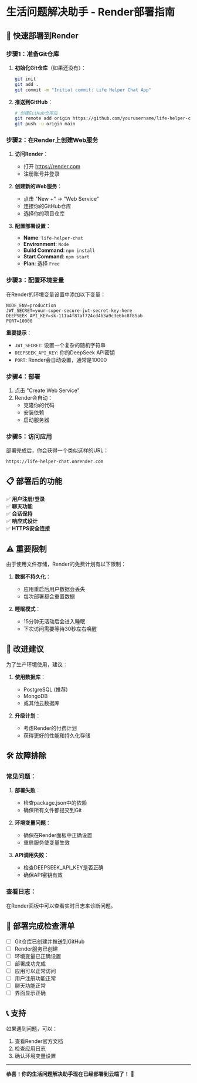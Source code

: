 # 生活问题解决助手 - Render部署指南

## 🚀 快速部署到Render

### 步骤1：准备Git仓库

1. **初始化Git仓库**（如果还没有）：
   ```bash
   git init
   git add .
   git commit -m "Initial commit: Life Helper Chat App"
   ```

2. **推送到GitHub**：
   ```bash
   # 创建GitHub仓库后
   git remote add origin https://github.com/yourusername/life-helper-chat.git
   git push -u origin main
   ```

### 步骤2：在Render上创建Web服务

1. **访问Render**：
   - 打开 https://render.com
   - 注册账号并登录

2. **创建新的Web服务**：
   - 点击 "New +" → "Web Service"
   - 连接你的GitHub仓库
   - 选择你的项目仓库

3. **配置部署设置**：
   - **Name**: `life-helper-chat`
   - **Environment**: `Node`
   - **Build Command**: `npm install`
   - **Start Command**: `npm start`
   - **Plan**: 选择 `Free`

### 步骤3：配置环境变量

在Render的环境变量设置中添加以下变量：

```
NODE_ENV=production
JWT_SECRET=your-super-secure-jwt-secret-key-here
DEEPSEEK_API_KEY=sk-111a4f87af724cd4b3a9c3e6bc8f85ab
PORT=10000
```

**重要提示**：
- `JWT_SECRET`: 设置一个复杂的随机字符串
- `DEEPSEEK_API_KEY`: 你的DeepSeek API密钥
- `PORT`: Render会自动设置，通常是10000

### 步骤4：部署

1. 点击 "Create Web Service"
2. Render会自动：
   - 克隆你的代码
   - 安装依赖
   - 启动服务器

### 步骤5：访问应用

部署完成后，你会获得一个类似这样的URL：
```
https://life-helper-chat.onrender.com
```

## 📋 部署后的功能

✅ **用户注册/登录**  
✅ **聊天功能**  
✅ **会话保持**  
✅ **响应式设计**  
✅ **HTTPS安全连接**  

## ⚠️ 重要限制

由于使用文件存储，Render的免费计划有以下限制：

1. **数据不持久化**：
   - 应用重启后用户数据会丢失
   - 每次部署都会重置数据

2. **睡眠模式**：
   - 15分钟无活动后会进入睡眠
   - 下次访问需要等待30秒左右唤醒

## 🔧 改进建议

为了生产环境使用，建议：

1. **使用数据库**：
   - PostgreSQL (推荐)
   - MongoDB
   - 或其他云数据库

2. **升级计划**：
   - 考虑Render的付费计划
   - 获得更好的性能和持久化存储

## 🛠️ 故障排除

### 常见问题：

1. **部署失败**：
   - 检查package.json中的依赖
   - 确保所有文件都提交到Git

2. **环境变量问题**：
   - 确保在Render面板中正确设置
   - 重启服务使变量生效

3. **API调用失败**：
   - 检查DEEPSEEK_API_KEY是否正确
   - 确保API密钥有效

### 查看日志：
在Render面板中可以查看实时日志来诊断问题。

## 🎯 部署完成检查清单

- [ ] Git仓库已创建并推送到GitHub
- [ ] Render服务已创建
- [ ] 环境变量已正确设置
- [ ] 部署成功完成
- [ ] 应用可以正常访问
- [ ] 用户注册功能正常
- [ ] 聊天功能正常
- [ ] 界面显示正确

## 📞 支持

如果遇到问题，可以：
1. 查看Render官方文档
2. 检查应用日志
3. 确认环境变量设置

---

**恭喜！你的生活问题解决助手现在已经部署到云端了！** 🎉